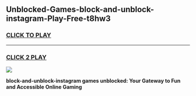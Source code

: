 
## Unblocked-Games-block-and-unblock-instagram-Play-Free-t8hw3
<h3>
<a href="https://premium76.site?title=block-and-unblock-instagram&ref=18A1">CLICK TO PLAY</a></h3>
<hr>

<h3>
<a href="https://premium76.site?title=block-and-unblock-instagram&ref=18A1">CLICK 2 PLAY</a>
  
</h3>

<a href="https://premium76.site?title=block-and-unblock-instagram&ref=18A1"><img src="https://clearcache.store/games.png"></a>


**block-and-unblock-instagram games unblocked: Your Gateway to Fun and Accessible Online Gaming**
